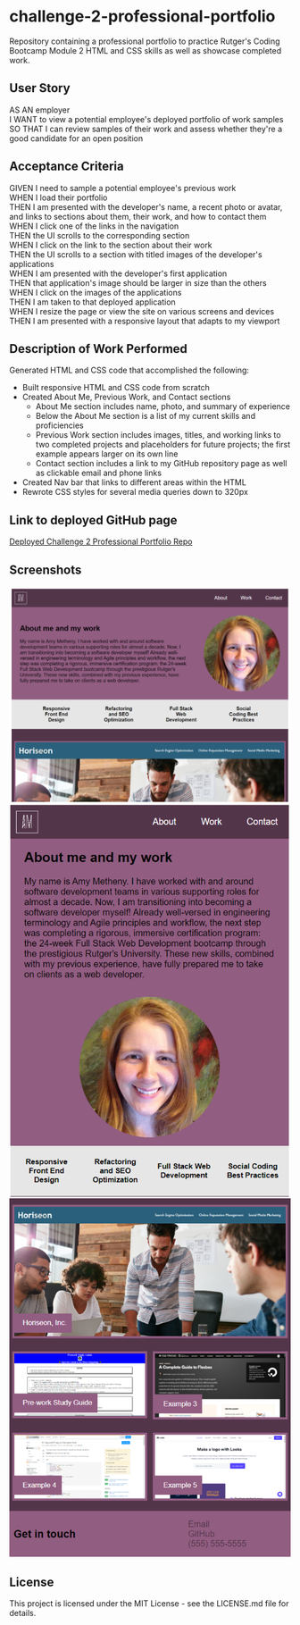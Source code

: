 # challenge-2-professional-portfolio
Repository containing a professional portfolio to practice Rutger's Coding Bootcamp Module 2 HTML and CSS skills as well as showcase completed work. 

## User Story
AS AN employer  
I WANT to view a potential employee's deployed portfolio of work samples  
SO THAT I can review samples of their work and assess whether they're a good candidate for an open position  

## Acceptance Criteria
GIVEN I need to sample a potential employee's previous work  
WHEN I load their portfolio  
THEN I am presented with the developer's name, a recent photo or avatar, and links to sections about them, their work, and how to contact them  
WHEN I click one of the links in the navigation  
THEN the UI scrolls to the corresponding section  
WHEN I click on the link to the section about their work  
THEN the UI scrolls to a section with titled images of the developer's applications  
WHEN I am presented with the developer's first application  
THEN that application's image should be larger in size than the others  
WHEN I click on the images of the applications  
THEN I am taken to that deployed application  
WHEN I resize the page or view the site on various screens and devices  
THEN I am presented with a responsive layout that adapts to my viewport

## Description of Work Performed

Generated HTML and CSS code that accomplished the following:
* Built responsive HTML and CSS code from scratch
* Created About Me, Previous Work, and Contact sections
  * About Me section includes name, photo, and summary of experience
  * Below the About Me section is a list of my current skills and proficiencies
  * Previous Work section includes images, titles, and working links to two completed projects and placeholders for future projects; the first example appears larger on its own line
  * Contact section includes a link to my GitHub repository page as well as clickable email and phone links
* Created Nav bar that links to different areas within the HTML
* Rewrote CSS styles for several media queries down to 320px

## Link to deployed GitHub page
[Deployed Challenge 2 Professional Portfolio Repo](https://abmetheny.github.io/challenge-2-professional-portfolio/)

## Screenshots
<img src="./assets/images/Screenshot1.png">
<img src="./assets/images/Screenshot2.png">
<img src="./assets/images/Screenshot3.png">

## License

This project is licensed under the MIT License - see the LICENSE.md file for details.